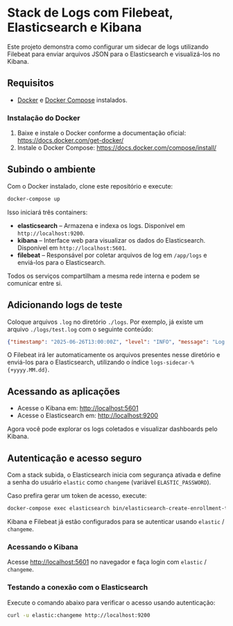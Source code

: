 # Stack de Logs com Filebeat, Elasticsearch e Kibana

Este projeto demonstra como configurar um sidecar de logs utilizando Filebeat para enviar arquivos JSON para o Elasticsearch e visualizá-los no Kibana.

## Requisitos

- [Docker](https://www.docker.com/) e [Docker Compose](https://docs.docker.com/compose/) instalados.

### Instalação do Docker

1. Baixe e instale o Docker conforme a documentação oficial: <https://docs.docker.com/get-docker/>
2. Instale o Docker Compose: <https://docs.docker.com/compose/install/>

## Subindo o ambiente

Com o Docker instalado, clone este repositório e execute:

```bash
docker-compose up
```

Isso iniciará três containers:

- **elasticsearch** – Armazena e indexa os logs. Disponível em `http://localhost:9200`.
- **kibana** – Interface web para visualizar os dados do Elasticsearch. Disponível em `http://localhost:5601`.
- **filebeat** – Responsável por coletar arquivos de log em `/app/logs` e enviá-los para o Elasticsearch.

Todos os serviços compartilham a mesma rede interna e podem se comunicar entre si.

## Adicionando logs de teste

Coloque arquivos `.log` no diretório `./logs`. Por exemplo, já existe um arquivo `./logs/test.log` com o seguinte conteúdo:

```json
{"timestamp": "2025-06-26T13:00:00Z", "level": "INFO", "message": "Log de teste", "service": "laravel-app"}
```

O Filebeat irá ler automaticamente os arquivos presentes nesse diretório e enviá-los para o Elasticsearch, utilizando o índice `logs-sidecar-%{+yyyy.MM.dd}`.

## Acessando as aplicações

- Acesse o Kibana em: [http://localhost:5601](http://localhost:5601)
- Acesse o Elasticsearch em: [http://localhost:9200](http://localhost:9200)

Agora você pode explorar os logs coletados e visualizar dashboards pelo Kibana.

## Autenticação e acesso seguro

Com a stack subida, o Elasticsearch inicia com segurança ativada e define a senha do usuário `elastic` como `changeme` (variável `ELASTIC_PASSWORD`).

Caso prefira gerar um token de acesso, execute:

```bash
docker-compose exec elasticsearch bin/elasticsearch-create-enrollment-token -s kibana
```

Kibana e Filebeat já estão configurados para se autenticar usando `elastic` / `changeme`.

### Acessando o Kibana

Acesse [http://localhost:5601](http://localhost:5601) no navegador e faça login com `elastic` / `changeme`.

### Testando a conexão com o Elasticsearch

Execute o comando abaixo para verificar o acesso usando autenticação:

```bash
curl -u elastic:changeme http://localhost:9200
```
